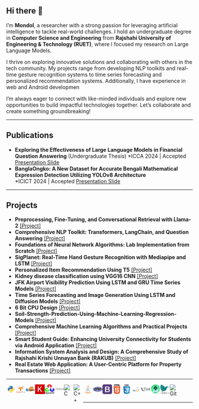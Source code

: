 ## Hi there 👋

I’m **Mondol**, a researcher with a strong passion for leveraging artificial intelligence to tackle real-world challenges. I hold an undergraduate degree in **Computer Science and Engineering** from **Rajshahi University of Engineering & Technology (RUET)**, where I focused my research on Large Language Models.

I thrive on exploring innovative solutions and collaborating with others in the tech community. My projects range from developing NLP toolkits and real-time gesture recognition systems to time series forecasting and personalized recommendation systems. Additionally, I have experience in web and Android developmen

I’m always eager to connect with like-minded individuals and explore new opportunities to build impactful technologies together. Let’s collaborate and create something groundbreaking!

 <!--
 ---
## EDUCATION 
- *B.Sc in Computer Science & Engineering* <img src="https://media.giphy.com/media/fYSnHlufseco8Fh93Z/giphy.gif" width="30">
  - Rajshahi University of Engineering & Technology (RUET)  
  - *CGPA:* 3.44 out of 4.00
  - *Duration:* 2019-2024

- *Higher Secondary School Certificate (HSC)*
  - Dhaka Residential Model College, Dhaka, Bangladesh
  - *GPA:* 5.00 out of 5.00
  - *Duration:* 2016-2018
- *Secondary School Certificate (SSC)*
  - Matlabgonj J.B. Pilot High School, Chandpur, Bangladesh
  - *GPA:* 5.00 out of 5.00  -->

---
## Publications

- **Exploring the Effectiveness of Large Language Models in Financial Question Answering** (Undergraduate Thesis)
  *ICCA 2024 | Accepted [Presentation Slide](https://github.com/Mondol007/Finance_Question_Answering/blob/main/Presentation%20Slide.pdf)
- **BanglaOngko: A New Dataset for Accurate Bengali Mathematical Expression Detection Utilizing YOLOv8 Architecture**  
  *ICICT 2024 | Accepted  [Presentation Slide](https://github.com/Mondol007/Text-Summarization-with-Llama2-Gemma/blob/main/Presentation%20Slide.pdf)


<!-- 
---
## Undergraduate Thesis
- Developed the KD-UDA framework, using Knowledge Distillation to enhance segmentation model performance on diverse medical imaging datasets without labeled data from new domains, significantly improving performances for both 2D retinal fundus images and 3D MRI data (BraTS2021). -->


---
## Projects
- **Preprocessing, Fine-Tuning, and Conversational Retrieval with Llama-2**  [[Project]](https://github.com/Mondol007/Large-Language-Models-Projects)
- **Comprehensive NLP Toolkit: Transformers, LangChain, and Question Answering**  [[Project]](https://github.com/Mondol007/Natural-Language-Processing-Projects)
- **Foundations of Neural Network Algorithms: Lab Implementation from Scratch** [[Project]](https://github.com/Mondol007/Neural-Network-Algorithms)
- **SigPlanet: Real-Time Hand Gesture Recognition with Mediapipe and LSTM**  [[Project]](https://github.com/Mondol007/Sigplanet_Webapp)
- **Personalized Item Recommendation Using T5** [[Project]](https://github.com/Mondol007/Recommendation-System-with-T5)
- **Kidney disease classification using VGG16 CNN** [[Project]](https://github.com/Mondol007/Kidney-dataset-VGG16-CNN)
- **JFK Airport Visibility Prediction Using LSTM and GRU Time Series Models**  [[Project]](https://github.com/Mondol007/Noaa-Weather-Data-JFK-Airport)
- **Time Series Forecasting and Image Generation Using LSTM and Diffusion Models** [[Project]](https://github.com/Mondol007/Deep-Learning-Projects)  
- **6 Bit CPU Design** [[Project]](https://github.com/Mondol007/6bit_CPU_design)
- **Soil-Strength-Prediction-Using-Machine-Learning-Regression-Models**  [[Project]](https://github.com/Mondol007/Soil-Strength-Prediction-Using-Machine-Learning-Regression-Models)
- **Comprehensive Machine Learning Algorithms and Practical Projects**  [[Project]](https://github.com/Mondol007/Machine-Learning-Algorithms-Projects)
- **Smart Student Guide: Enhancing University Connectivity for Students via Android Application**  [[Project]](https://github.com/Mondol007/Smart-Student-Guide)
- **Information System Analysis and Design: A Comprehensive Study of Rajshahi Krishi Unnayan Bank (RAKUB)**  [[Project]](https://github.com/Mondol007/CSE_Coursework/blob/main/Information%20System%20Analysis%20%26%20Design/Assessment.pdf)
- **Real Estate Web Application: A User-Centric Platform for Property Transactions** [[Project]](https://github.com/Mondol007/BTRE_Project)



<!-- 
## Technical Skills and Interests

- **Research Areas**: Computer Vision, Domain Adaptation, Object Detection, NLP, LLM, Transfer & Conventional Learning
- **Programming**: Python, C, C++, Java, PHP
- **Frameworks**: TensorFlow, Scikit-Learn, Keras, OpenCV, PyTorch, Bootstrap
- **Web & Databases**: HTML, CSS, PHP, MySQL
- **Technologies**: Flask, Android Studio, LaTeX, Git
-->
---

<img align="left" alt="Python" width="26px" src="https://raw.githubusercontent.com/github/explore/master/topics/python/python.png" /> <img align="left" alt="TensorFlow" width="26px" src="https://raw.githubusercontent.com/github/explore/master/topics/tensorflow/tensorflow.png" /> <img align="left" alt="Scikit-Learn" width="26px" src="https://raw.githubusercontent.com/github/explore/master/topics/scikit-learn/scikit-learn.png" /> <img align="left" alt="Keras" width="26px" src="https://raw.githubusercontent.com/github/explore/master/topics/keras/keras.png" /> <img align="left" alt="OpenCV" width="26px" src="https://raw.githubusercontent.com/github/explore/master/topics/opencv/opencv.png" /> <img align="left" alt="PyTorch" width="26px" src="https://raw.githubusercontent.com/github/explore/master/topics/pytorch/pytorch.png" /><img align="left" alt="C" width="26px" src="https://raw.githubusercontent.com/jmnote/z-icons/master/svg/c.svg" /> <img align="left" alt="C++" width="26px" src="https://raw.githubusercontent.com/jmnote/z-icons/master/svg/cpp.svg" /> <img align="left" alt="Java" width="26px" src="https://raw.githubusercontent.com/github/explore/master/topics/java/java.png" /> <img align="left" alt="PHP" width="26px" src="https://raw.githubusercontent.com/github/explore/master/topics/php/php.png" />  <img align="left" alt="Bootstrap" width="26px" src="https://raw.githubusercontent.com/github/explore/master/topics/bootstrap/bootstrap.png" /> <img align="left" alt="HTML5" width="26px" src="https://raw.githubusercontent.com/github/explore/master/topics/html/html.png" /> <img align="left" alt="CSS3" width="26px" src="https://raw.githubusercontent.com/github/explore/master/topics/css/css.png" /> <img align="left" alt="MySQL" width="26px" src="https://raw.githubusercontent.com/github/explore/master/topics/mysql/mysql.png" /> <img align="left" alt="Flask" width="26px" src="https://raw.githubusercontent.com/github/explore/master/topics/flask/flask.png" /> <img align="left" alt="Android Studio" width="26px" src="https://raw.githubusercontent.com/github/explore/master/topics/android-studio/android-studio.png" /> <img align="left" alt="LaTeX" width="26px" src="https://raw.githubusercontent.com/github/explore/master/topics/latex/latex.png" /> <img align="left" alt="Git" width="26px" src="https://raw.githubusercontent.com/jmnote/z-icons/master/svg/git.svg" /> <br /> <br /> <hr />



<!--
### GitHub Stats

![Ashraf's GitHub Stats](https://github-readme-stats.vercel.app/api?username=ashraf-ul-alam-amit&count_private=true)
![Ashraf's GitHub Streak Stats](https://github-readme-streak-stats-peach.vercel.app?user=ashraf-ul-alam-amit)




**ashraf-ul-alam-amit/ashraf-ul-alam-amit** is a ✨ _special_ ✨ repository because its `README.md` (this file) appears on your GitHub profile.

Here are some ideas to get you started:

- 🔭 I’m currently working on ...
- 🌱 I’m currently learning ...
- 👯 I’m looking to collaborate on ...
- 🤔 I’m looking for help with ...
- 💬 Ask me about ...
- 📫 How to reach me: ...
- 😄 Pronouns: ...
- ⚡ Fun fact: ...
-->
